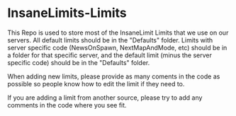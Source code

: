 InsaneLimits-Limits
===================

This Repo is used to store most of the InsaneLimit Limits that we use on our servers. All default limits should be in the "Defaults" folder.
Limits with server specific code (NewsOnSpawn, NextMapAndMode, etc) should be in a folder for that specific server, and the default limit (minus the server specific code) should be in the "Defaults" folder.

When adding new limits, please provide as many coments in the code as possible so people know how to edit the limit if they need to.

If you are adding a limit from another source, please try to add any comments in the code where you see fit.
